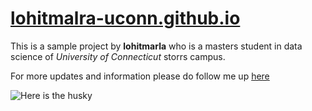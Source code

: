 # [lohitmalra-uconn.github.io](https://github.com/lohitmarla-uconn/lohitmalra-uconn.github.io)

This is a sample project by **lohitmarla** who is a masters student in data science of *University of Connecticut* storrs campus.



For more updates and information please do follow me up [here](https://www.linkedin.com/in/lohit-marla-85a305150/) 

![Here is the husky](https://cdn.britannica.com/84/232784-050-1769B477/Siberian-Husky-dog.jpg)
